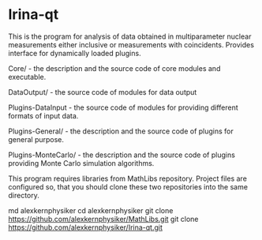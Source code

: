 Irina-qt
===========
This is the program for analysis of data obtained in multiparameter
nuclear measurements either inclusive or measurements with coincidents.
Provides interface for dynamically loaded plugins.

Core/ - the description and the source code of core modules and executable.

DataOutput/ - the source code of modules for data output

Plugins-DataInput - the source code of modules for providing different
      formats of input data.
      
Plugins-General/ - the description and the source code of plugins
      for general purpose.

Plugins-MonteCarlo/ - the description and the source code of
      plugins providing Monte Carlo simulation algorithms.

This program requires libraries from MathLibs repository.
Project files are configured so, that you should clone these two
repositories into the same directory.

md alexkernphysiker
cd alexkernphysiker
git clone https://github.com/alexkernphysiker/MathLibs.git
git clone https://github.com/alexkernphysiker/Irina-qt.git
